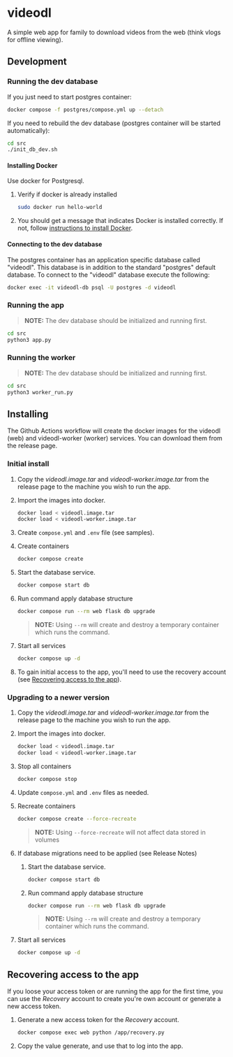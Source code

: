 # videodl
A simple web app for family to download videos from the web (think vlogs for offline viewing).

## Development

### Running the dev database

If you just need to start postgres container:
```sh
docker compose -f postgres/compose.yml up --detach
```

If you need to rebuild the dev database (postgres container will be started automatically):
```sh
cd src
./init_db_dev.sh
```

#### Installing Docker
Use docker for Postgresql.

1. Verify if docker is already installed

    ```sh
    sudo docker run hello-world
    ```

2. You should get a message that indicates Docker is installed correctly.
If not, follow [instructions to install Docker](https://docs.docker.com/engine/install/ubuntu/).

#### Connecting to the dev database

The postgres container has an application specific database called "videodl".
This database is in addition to the standard "postgres" default database. To
connect to the "videodl" database execute the following:
```sh
docker exec -it videodl-db psql -U postgres -d videodl
```

### Running the app

> **NOTE:** The dev database should be initialized and running first.

```sh
cd src
python3 app.py
```

### Running the worker

> **NOTE:** The dev database should be initialized and running first.

```sh
cd src
python3 worker_run.py
```

## Installing

The Github Actions workflow will create the docker images for the videodl (web)
and videodl-worker (worker) services. You can download them from the release
page.

### Initial install

1. Copy the *videodl.image.tar* and *videodl-worker.image.tar* from the release
page to the machine you wish to run the app.

1. Import the images into docker.

    ```sh
    docker load < videodl.image.tar
    docker load < videodl-worker.image.tar
    ```

1. Create `compose.yml` and `.env` file (see samples).

1. Create containers

    ```sh
    docker compose create
    ```

1. Start the database service.

    ```sh
    docker compose start db
    ```

1. Run command apply database structure

    ```sh
    docker compose run --rm web flask db upgrade
    ```

    > **NOTE:** Using `--rm` will create and destroy a temporary container
    > which runs the command.

1. Start all services

    ```sh
    docker compose up -d
    ```

1. To gain initial access to the app, you'll need to use the recovery account
(see [Recovering access to the app](#recovering-access-to-the-app)).

### Upgrading to a newer version

1. Copy the *videodl.image.tar* and *videodl-worker.image.tar* from the release
page to the machine you wish to run the app.

1. Import the images into docker.

    ```sh
    docker load < videodl.image.tar
    docker load < videodl-worker.image.tar
    ```

1. Stop all containers

    ```sh
    docker compose stop
    ```

1. Update `compose.yml` and `.env` files as needed.

1. Recreate containers

    ```sh
    docker compose create --force-recreate
    ```

    > **NOTE:** Using `--force-recreate` will not affect data stored in volumes

1. If database migrations need to be applied (see Release Notes)

    1. Start the database service.

        ```sh
        docker compose start db
        ```

    1. Run command apply database structure

        ```sh
        docker compose run --rm web flask db upgrade
        ```

        > **NOTE:** Using `--rm` will create and destroy a temporary container
        > which runs the command.

1. Start all services

    ```sh
    docker compose up -d
    ```

## Recovering access to the app

If you loose your access token or are running the app for the first time, you
can use the *Recovery* account to create you're own account or generate a new
access token.

1. Generate a new access token for the *Recovery* account.

    ```sh
    docker compose exec web python /app/recovery.py
    ```

1. Copy the value generate, and use that to log into the app.